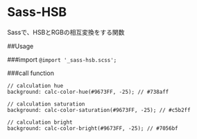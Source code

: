 Sass-HSB
====
Sassで、HSBとRGBの相互変換をする関数

##Usage

###import
`@import '_sass-hsb.scss';`

###call function

```:css
// calculation hue
background: calc-color-hue(#9673FF, -25); // #738aff

// calculation saturation
background: calc-color-saturation(#9673FF, -25); // #c5b2ff

// calculation bright
background: calc-color-bright(#9673FF, -25); // #7056bf
```